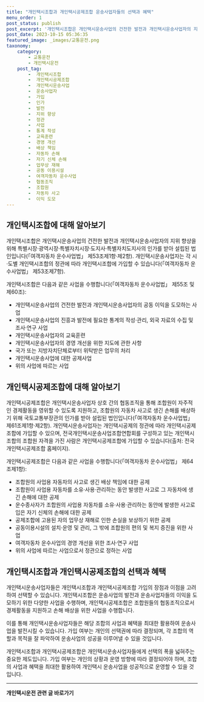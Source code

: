 ```yaml
---
title: "개인택시조합과 개인택시공제조합 운송사업자들의 선택과 혜택"
menu_order: 1
post_status: publish
post_excerpt: '개인택시조합은 개인택시운송사업의 건전한 발전과 개인택시운송사업자의 지위 향상을 위해 특별시장 광역시장 특별자치시장 도지사 특별자치도지사의 인가를 받아 설립된 법인입니다  여객자동차 운수사업법  제53조제1항 제2항 . 개인택시운송사업자는 각 시 도별 개인택시조합의 정관에 따라 개인택시조합에 가입할 수 있습니다  여객자동차 운수사업법  제53조제7항 .'
post_date: 2023-10-15 05:36:35
featured_image: _images/교통운전.png
taxonomy:
    category:
        - 교통운전
        - 개인택시운전
    post_tag:
        -  개인택시조합
        -  개인택시공제조합
        -  개인택시운송사업
        -  운송사업자
        -  가입
        -  인가
        -  발전
        -  지위 향상
        -  정관
        -  사업
        -  통계 작성
        -  교육훈련
        -  경영 개선
        -  배상 책임
        -  자동차 손해
        -  자기 신체 손해
        -  업무상 재해
        -  공동 이용시설
        -  여객자동차 운수사업
        -  협동조직
        -  조합원
        -  자동차 사고
        -  이익 도모
---
```



## 개인택시조합에 대해 알아보기
개인택시조합은 개인택시운송사업의 건전한 발전과 개인택시운송사업자의 지위 향상을 위해 특별시장·광역시장·특별자치시장·도지사·특별자치도지사의 인가를 받아 설립된 법인입니다(「여객자동차 운수사업법」 제53조제1항·제2항). 개인택시운송사업자는 각 시·도별 개인택시조합의 정관에 따라 개인택시조합에 가입할 수 있습니다(「여객자동차 운수사업법」 제53조제7항).

개인택시조합은 다음과 같은 사업을 수행합니다(「여객자동차 운수사업법」 제55조 및 제60조):
- 개인택시운송사업의 건전한 발전과 개인택시운송사업자의 공동 이익을 도모하는 사업
- 개인택시운송사업의 진흥과 발전에 필요한 통계의 작성·관리, 외국 자료의 수집 및 조사·연구 사업
- 개인택시운송사업자의 교육훈련
- 개인택시운송사업자의 경영 개선을 위한 지도에 관한 사항
- 국가 또는 지방자치단체로부터 위탁받은 업무의 처리
- 개인택시운송사업에 대한 공제사업
- 위의 사업에 따르는 사업

## 개인택시공제조합에 대해 알아보기
개인택시공제조합은 개인택시운송사업자 상호 간의 협동조직을 통해 조합원이 자주적인 경제활동을 영위할 수 있도록 지원하고, 조합원의 자동차 사고로 생긴 손해를 배상하기 위해 국토교통부장관의 인가를 받아 설립된 법인입니다(「여객자동차 운수사업법」 제61조제1항·제2항). 개인택시운송사업자는 개인택시공제의 정관에 따라 개인택시공제조합에 가입할 수 있으며, 전국개인택시운송사업조합연합회를 구성하고 있는 개인택시조합의 조합원 자격을 가진 사람은 개인택시공제조합에 가입할 수 있습니다(출처: 전국개인택시공제조합 홈페이지).

개인택시공제조합은 다음과 같은 사업을 수행합니다(「여객자동차 운수사업법」 제64조제1항):
- 조합원의 사업용 자동차의 사고로 생긴 배상 책임에 대한 공제
- 조합원이 사업용 자동차를 소유·사용·관리하는 동안 발생한 사고로 그 자동차에 생긴 손해에 대한 공제
- 운수종사자가 조합원의 사업용 자동차를 소유·사용·관리하는 동안에 발생한 사고로 입은 자기 신체의 손해에 대한 공제
- 공제조합에 고용된 자의 업무상 재해로 인한 손실을 보상하기 위한 공제
- 공동이용시설의 설치·운영 및 관리, 그 밖에 조합원의 편의 및 복지 증진을 위한 사업
- 여객자동차 운수사업의 경영 개선을 위한 조사·연구 사업
- 위의 사업에 따르는 사업으로서 정관으로 정하는 사업

## 개인택시조합과 개인택시공제조합의 선택과 혜택
개인택시운송사업자들은 개인택시조합과 개인택시공제조합 가입의 장점과 이점을 고려하여 선택할 수 있습니다. 개인택시조합은 운송사업의 발전과 운송사업자들의 이익을 도모하기 위한 다양한 사업을 수행하며, 개인택시공제조합은 조합원들의 협동조직으로서 경제활동을 지원하고 손해 배상을 위한 사업을 수행합니다.

이를 통해 개인택시운송사업자들은 해당 조합의 사업과 혜택을 최대한 활용하여 운송사업을 발전시킬 수 있습니다. 가입 여부는 개인의 선택권에 따라 결정되며, 각 조합의 역할과 목적을 잘 파악하여 운송사업의 성공을 이루어낼 수 있을 것입니다.

개인택시조합과 개인택시공제조합은 개인택시운송사업자들에게 선택의 폭을 넓혀주는 중요한 제도입니다. 가입 여부는 개인의 상황과 운영 방향에 따라 결정되어야 하며, 조합의 사업과 혜택을 최대한 활용하여 개인택시 운송사업을 성공적으로 운영할 수 있을 것입니다.

<!-- wp:separator -->
<hr class="wp-block-separator has-alpha-channel-opacity"/>
<!-- /wp:separator -->

<!-- wp:group {"backgroundColor":"base","layout":{"type":"constrained"}} -->
<div class="wp-block-group has-base-background-color has-background"><!-- wp:paragraph {"align":"center","fontSize":"medium"} -->
<p class="has-text-align-center has-large-font-size"><strong>개인택시운전 관련 글 바로가기</strong></p>
<!-- /wp:paragraph -->


<!-- wp:latest-posts
{"categories":[{"id":1441,"count":19,"description":"","link":"https://uknowlaw.com/category/%ea%b0%9c%ec%9d%b8%ed%83%9d%ec%8b%9c%ec%9a%b4%ec%a0%84/","name":"개인택시운전","slug":"개인택시운전","taxonomy":"category","parent":0,"meta":[],"_links":{"self":[{"href":"https://uknowlaw.com/wp-json/wp/v2/categories/1441"}],"collection":[{"href":"https://uknowlaw.com/wp-json/wp/v2/categories"}],"about":[{"href":"https://uknowlaw.com/wp-json/wp/v2/taxonomies/category"}],"wp:post_type":[{"href":"https://uknowlaw.com/wp-json/wp/v2/posts?categories=1441"}],"curies":[{"name":"wp","href":"https://api.w.org/{rel}","templated":true}]}}],"postsToShow":100,"excerptLength":28,"postLayout":"grid","columns":2,"featuredImageAlign":"left","featuredImageSizeSlug":"large","fontSize":18px} /--></div>
<!-- /wp:group -->